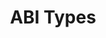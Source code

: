 ---
title: ABI Types
description: While AVM applications don't need to use the ABI, it is provided as a convenience for invoking methods within a specific DApp instance in a type-safe way.
---